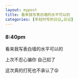```yaml
---
layout: mypost
title: 看来我写表白墙的水平可以的
categories: [年轻时写的日记,日记]
---
```

### 8:40pm

看来我写表白墙的水平可以的

上次不忍心骗你  自己招了

这次真的打死也不承认了😝

